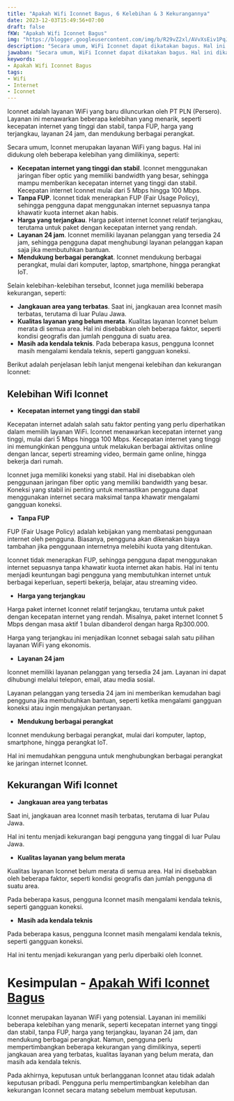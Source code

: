 ```yaml
---
title: "Apakah Wifi Iconnet Bagus, 6 Kelebihan & 3 Kekurangannya"
date: 2023-12-03T15:49:56+07:00
draft: false
fKW: "Apakah Wifi Iconnet Bagus"
img: "https://blogger.googleusercontent.com/img/b/R29vZ2xl/AVvXsEiv1PqJePr4v9QneyOMyoblO26LGe-fg1LMO8v6El1Tbii6No-I_hxMejcDeU2dR3Yvf_4hH-uoNYDtZg5y2B3Fhr4S2p9P9l7dObGMIwI-dTcDWnUXu5JgUuwnVsJDIRIKcV6DVnuO1LsTk6hD8w9vv8V513nh8dD59KkbBuRtOPfP2RAHkGC5x_1BOinl/s480/Paket-Internet-Review-ICONNET-Terbaru-1024x595.webp"
description: "Secara umum, WiFi Iconnet dapat dikatakan bagus. Hal ini dikarenakan Iconnet menggunakan jaringan fiber optic yang - Apakah Wifi Iconnet Bagus?"
jawaban: "Secara umum, WiFi Iconnet dapat dikatakan bagus. Hal ini dikarenakan Iconnet menggunakan jaringan fiber optic yang memiliki kecepatan dan stabilitas yang tinggi."
keywords:
- Apakah Wifi Iconnet Bagus
tags:
- Wifi
- Internet
- Iconnet
---
```


Iconnet adalah layanan WiFi yang baru diluncurkan oleh PT PLN (Persero). Layanan ini menawarkan beberapa kelebihan yang menarik, seperti kecepatan internet yang tinggi dan stabil, tanpa FUP, harga yang terjangkau, layanan 24 jam, dan mendukung berbagai perangkat.

Secara umum, Iconnet merupakan layanan WiFi yang bagus. Hal ini didukung oleh beberapa kelebihan yang dimilikinya, seperti:

* **Kecepatan internet yang tinggi dan stabil**. Iconnet menggunakan jaringan fiber optic yang memiliki bandwidth yang besar, sehingga mampu memberikan kecepatan internet yang tinggi dan stabil. Kecepatan internet Iconnet mulai dari 5 Mbps hingga 100 Mbps.
* **Tanpa FUP**. Iconnet tidak menerapkan FUP (Fair Usage Policy), sehingga pengguna dapat menggunakan internet sepuasnya tanpa khawatir kuota internet akan habis.
* **Harga yang terjangkau**. Harga paket internet Iconnet relatif terjangkau, terutama untuk paket dengan kecepatan internet yang rendah.
* **Layanan 24 jam**. Iconnet memiliki layanan pelanggan yang tersedia 24 jam, sehingga pengguna dapat menghubungi layanan pelanggan kapan saja jika membutuhkan bantuan.
* **Mendukung berbagai perangkat**. Iconnet mendukung berbagai perangkat, mulai dari komputer, laptop, smartphone, hingga perangkat IoT.

Selain kelebihan-kelebihan tersebut, Iconnet juga memiliki beberapa kekurangan, seperti:

* **Jangkauan area yang terbatas**. Saat ini, jangkauan area Iconnet masih terbatas, terutama di luar Pulau Jawa.
* **Kualitas layanan yang belum merata**. Kualitas layanan Iconnet belum merata di semua area. Hal ini disebabkan oleh beberapa faktor, seperti kondisi geografis dan jumlah pengguna di suatu area.
* **Masih ada kendala teknis**. Pada beberapa kasus, pengguna Iconnet masih mengalami kendala teknis, seperti gangguan koneksi.

Berikut adalah penjelasan lebih lanjut mengenai kelebihan dan kekurangan Iconnet:

## Kelebihan Wifi Iconnet

* **Kecepatan internet yang tinggi dan stabil**

Kecepatan internet adalah salah satu faktor penting yang perlu diperhatikan dalam memilih layanan WiFi. Iconnet menawarkan kecepatan internet yang tinggi, mulai dari 5 Mbps hingga 100 Mbps. Kecepatan internet yang tinggi ini memungkinkan pengguna untuk melakukan berbagai aktivitas online dengan lancar, seperti streaming video, bermain game online, hingga bekerja dari rumah.

Iconnet juga memiliki koneksi yang stabil. Hal ini disebabkan oleh penggunaan jaringan fiber optic yang memiliki bandwidth yang besar. Koneksi yang stabil ini penting untuk memastikan pengguna dapat menggunakan internet secara maksimal tanpa khawatir mengalami gangguan koneksi.

* **Tanpa FUP**

FUP (Fair Usage Policy) adalah kebijakan yang membatasi penggunaan internet oleh pengguna. Biasanya, pengguna akan dikenakan biaya tambahan jika penggunaan internetnya melebihi kuota yang ditentukan.

Iconnet tidak menerapkan FUP, sehingga pengguna dapat menggunakan internet sepuasnya tanpa khawatir kuota internet akan habis. Hal ini tentu menjadi keuntungan bagi pengguna yang membutuhkan internet untuk berbagai keperluan, seperti bekerja, belajar, atau streaming video.

* **Harga yang terjangkau**

Harga paket internet Iconnet relatif terjangkau, terutama untuk paket dengan kecepatan internet yang rendah. Misalnya, paket internet Iconnet 5 Mbps dengan masa aktif 1 bulan dibanderol dengan harga Rp300.000.

Harga yang terjangkau ini menjadikan Iconnet sebagai salah satu pilihan layanan WiFi yang ekonomis.

* **Layanan 24 jam**

Iconnet memiliki layanan pelanggan yang tersedia 24 jam. Layanan ini dapat dihubungi melalui telepon, email, atau media sosial.

Layanan pelanggan yang tersedia 24 jam ini memberikan kemudahan bagi pengguna jika membutuhkan bantuan, seperti ketika mengalami gangguan koneksi atau ingin mengajukan pertanyaan.

* **Mendukung berbagai perangkat**

Iconnet mendukung berbagai perangkat, mulai dari komputer, laptop, smartphone, hingga perangkat IoT.

Hal ini memudahkan pengguna untuk menghubungkan berbagai perangkat ke jaringan internet Iconnet.

## Kekurangan Wifi Iconnet

* **Jangkauan area yang terbatas**

Saat ini, jangkauan area Iconnet masih terbatas, terutama di luar Pulau Jawa.

Hal ini tentu menjadi kekurangan bagi pengguna yang tinggal di luar Pulau Jawa.

* **Kualitas layanan yang belum merata**

Kualitas layanan Iconnet belum merata di semua area. Hal ini disebabkan oleh beberapa faktor, seperti kondisi geografis dan jumlah pengguna di suatu area.

Pada beberapa kasus, pengguna Iconnet masih mengalami kendala teknis, seperti gangguan koneksi.

* **Masih ada kendala teknis**

Pada beberapa kasus, pengguna Iconnet masih mengalami kendala teknis, seperti gangguan koneksi.

Hal ini tentu menjadi kekurangan yang perlu diperbaiki oleh Iconnet.

# Kesimpulan - [Apakah Wifi Iconnet Bagus](/blog)

Iconnet merupakan layanan WiFi yang potensial. Layanan ini memiliki beberapa kelebihan yang menarik, seperti kecepatan internet yang tinggi dan stabil, tanpa FUP, harga yang terjangkau, layanan 24 jam, dan mendukung berbagai perangkat. Namun, pengguna perlu mempertimbangkan beberapa kekurangan yang dimilikinya, seperti jangkauan area yang terbatas, kualitas layanan yang belum merata, dan masih ada kendala teknis.

Pada akhirnya, keputusan untuk berlangganan Iconnet atau tidak adalah keputusan pribadi. Pengguna perlu mempertimbangkan kelebihan dan kekurangan Iconnet secara matang sebelum membuat keputusan.